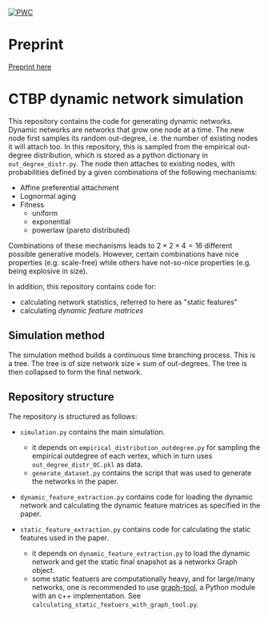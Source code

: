[![PWC](https://img.shields.io/endpoint.svg?url=https://paperswithcode.com/badge/learning-the-mechanisms-of-network-growth/graph-classification-on-synthetic-dynamic)](https://paperswithcode.com/sota/graph-classification-on-synthetic-dynamic?p=learning-the-mechanisms-of-network-growth)
# Preprint
[Preprint here](https://arxiv.org/abs/2404.00793)

# CTBP dynamic network simulation


This repository contains the code for generating dynamic networks. Dynamic networks are networks that grow one node at a time. The new node first samples its random out-degree, i.e. the number of existing nodes it will attach too. In this repository, this is sampled from the empirical out-degree distribution, which is stored as a python dictionary in `out_degree_distr.py`. The node then attaches to existing nodes, with probabilities defined by a given combinations of the following mechanisms:
* Affine preferential attachment
* Lognormal aging
* Fitness
    - uniform
    - exponential
    - powerlaw (pareto distributed)

Combinations of these mechanisms leads to $2 \times 2 \times 4 = 16$ different possible generative models. However, certain combinations have nice properties (e.g. scale-free) while others have not-so-nice properties (e.g. being explosive in size). 

In addition, this repository contains code for:
* calculating network statistics, referred to here as "static features"
* calculating *dynamic feature matrices*

## Simulation method
The simulation method builds a continuous time branching process. This is a tree. The tree is of size $\text{network size} \times \text{sum of out-degrees}$. The tree is then collapsed to form the  final network.


## Repository structure
The repository is structured as follows:

* `simulation.py` contains the main simulation.
    * it depends on `empirical_distribution_outdegree.py` for sampling the empirical outdegree of each vertex, which in turn uses `out_degree_distr_OC.pkl` as data.
    * `generate_dataset.py` contains the script that was used to generate the networks in the paper.

* `dynamic_feature_extraction.py` contains code for loading the dynamic network and calculating the dynamic feature matrices as specified in the paper.

* `static_feature_extraction.py` contains code for calculating the static features used in the paper. 
    * it depends on `dynamic_feature_extraction.py` to load the dynamic network and get the static final snapshot as a networkx Graph object.
    * some static featuers are computationally heavy, and for large/many networks, one is recommended to use [graph-tool](https://graph-tool.skewed.de/), a Python module with an c++ implementation. See `calculating_static_featuers_with_graph_tool.py`.
